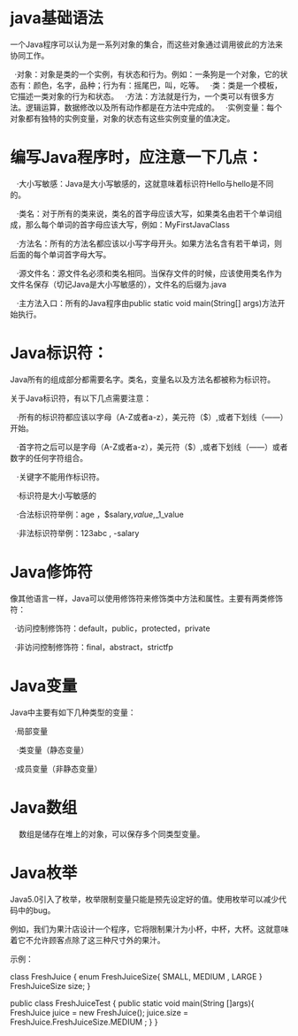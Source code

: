 # java基础语法

一个Java程序可以认为是一系列对象的集合，而这些对象通过调用彼此的方法来协同工作。

   ·对象：对象是类的一个实例，有状态和行为。例如：一条狗是一个对象，它的状态有：颜色，名字，品种；行为有：摇尾巴，叫，吃等。
   
   ·类：类是一个模板，它描述一类对象的行为和状态。
   
   ·方法：方法就是行为，一个类可以有很多方法。逻辑运算，数据修改以及所有动作都是在方法中完成的。
   
   ·实例变量：每个对象都有独特的实例变量，对象的状态有这些实例变量的值决定。
   
# 编写Java程序时，应注意一下几点：

    ·大小写敏感：Java是大小写敏感的，这就意味着标识符Hello与hello是不同的。
    
    ·类名：对于所有的类来说，类名的首字母应该大写，如果类名由若干个单词组成，那么每个单词的首字母应该大写，例如：MyFirstJavaClass
    
    ·方法名：所有的方法名都应该以小写字母开头。如果方法名含有若干单词，则后面的每个单词首字母大写。
    
    ·源文件名：源文件名必须和类名相同。当保存文件的时候，应该使用类名作为文件名保存（切记Java是大小写敏感的），文件名的后缀为.java
    
    ·主方法入口：所有的Java程序由public static void main(String[] args)方法开始执行。
   
# Java标识符：

Java所有的组成部分都需要名字。类名，变量名以及方法名都被称为标识符。

关于Java标识符，有以下几点需要注意：

    ·所有的标识符都应该以字母（A-Z或者a-z），美元符（$）,或者下划线（——）开始。
    
    ·首字符之后可以是字母（A-Z或者a-z），美元符（$）,或者下划线（——）或者数字的任何字符组合。
    
    ·关键字不能用作标识符。
    
    ·标识符是大小写敏感的
    
    ·合法标识符举例：age ，$salary,_value_,_1_value
    
    ·非法标识符举例：123abc , -salary
    
 # Java修饰符
 
 像其他语言一样，Java可以使用修饰符来修饰类中方法和属性。主要有两类修饰符：
    
    ·访问控制修饰符：default，public，protected，private
    
    ·非访问控制修饰符：final，abstract，strictfp
    
 # Java变量
 
 Java中主要有如下几种类型的变量：
 
    ·局部变量
    
    ·类变量（静态变量）
    
    ·成员变量（非静态变量）
    
# Java数组
    
数组是储存在堆上的对象，可以保存多个同类型变量。

# Java枚举

Java5.0引入了枚举，枚举限制变量只能是预先设定好的值。使用枚举可以减少代码中的bug。

例如，我们为果汁店设计一个程序，它将限制果汁为小杯，中杯，大杯。这就意味着它不允许顾客点除了这三种尺寸外的果汁。

示例：

class FreshJuice {
   enum FreshJuiceSize{ SMALL, MEDIUM , LARGE }
   FreshJuiceSize size;
}
 
public class FreshJuiceTest {
   public static void main(String []args){
      FreshJuice juice = new FreshJuice();
      juice.size = FreshJuice.FreshJuiceSize.MEDIUM  ;
   }
}
    
    
